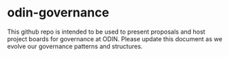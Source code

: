 # odin-governance

This github repo is intended to be used to present proposals and host project boards for governance at ODIN. Please update this document as we evolve our governance patterns and structures.
